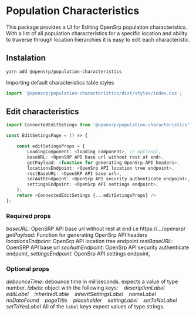 # Population Characteristics

This package provides a UI for Editing OpenSrp population characteristics.
With a list of all population characteristics for a specific location and ability to traverse through location hierarchies it is easy to edit each characteristic.

## Instalation

```node
yarn add @opensrp/population-characteristics
```

Importing default characteristics table styles

```ts
import '@opensrp/population-characteristics/dist/styles/index.css';
```

## Edit characteristics

```typescript
import ConnectedEditSetings from '@opensrp/population-characteristics'

const EditSetingsPage = () => {

    const editSetingsProps = {
        LoadingComponent: <loading component>, // optional,
        baseURL: <OpenSRP API base url without rest at end>,
        getPayload: <function for generating OpenSrp API headers>,
        locationsEndpoint: <OpenSrp API location tree endpoint>,
        restBaseURL: <OpenSRP API base url>,
        secAuthEndpoint: <OpenSrp API security authenticate endpoint>,
        settingsEndpoint: <OpenSrp API settings endpoint>,
    };
    return <ConnectedEditSetings {...editSetingsProps} />
};
```

### Required props

_baseURL_: OpenSRP API base url without rest at end i.e https://.../opensrp/
_getPayload_: Function for generating OpenSrp API headers
_locationsEndpoint_: OpenSrp API location tree endpoint
_restBaseURL_: OpenSRP API base url
_secAuthEndpoint_: OpenSrp API security authenticate endpoint,
_settingsEndpoint_: OpenSrp API settings endpoint,

### Optional props

_debounceTime_: debounce time in milliseconds. expects a value of type number.
_labels_: object with the following keys:
&nbsp;&nbsp; _descriptionLabel_
&nbsp;&nbsp; _editLabel_
&nbsp;&nbsp; _inheritedLable_
&nbsp;&nbsp; _inheritSettingsLabel_
&nbsp;&nbsp; _nameLabel_
&nbsp;&nbsp; _noDataFound_
&nbsp;&nbsp; _pageTitle_
&nbsp;&nbsp; _placeholder_
&nbsp;&nbsp; _settingLabel_
&nbsp;&nbsp; _setToNoLabel_
&nbsp;&nbsp; _setToYesLabel_
All of the `label` keys expect values of type strings.
